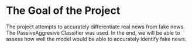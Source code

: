 # The Goal of the Project

The project attempts to accurately differentiate real news from fake news. The PassiveAggresive Classifier was used. In the end, we will be able to assess how well the model would be able to accurately identify fake news.